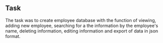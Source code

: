 ## Task
The task was to create employee database with the function of viewing, adding new employee, searching for a the information by the employee's name, 
deleting information, editing information and export of data in json format.
